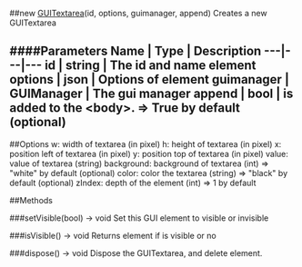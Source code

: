 ##new [GUITextarea](#)(id, options, guimanager, append)
Creates a new GUITextarea

####Parameters
Name | Type | Description
---|---|---
id | string | The id and name element
options | json | Options of element
guimanager | GUIManager | The gui manager
append | bool | is added to the &lt;body&gt;. =&gt; True by default (optional)
---

##Options
w: width of textarea (in pixel)
h: height of textarea (in pixel)
x: position left of textarea (in pixel)
y: position top of textarea (in pixel)
value: value of textarea (string)
background: background of textarea (int) =&gt; "white" by default (optional)
color: color the textarea (string) =&gt; "black" by default (optional)
zIndex: depth of the element (int) =&gt; 1 by default

##Methods

###setVisible(bool) → void
Set this GUI element to visible or invisible

###isVisible() → void
Returns element if is visible or no

###dispose() → void
Dispose the GUITextarea, and delete element.
